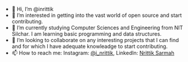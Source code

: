 - 👋 Hi, I’m @inrittik
- 👀 I’m interested in getting into the vast world of open source and start contributing.
- 🌱 I’m currently studying Computer Sciences and Engineering from NIT Silchar. I am learning basic programming and data structures.
- 💞️ I’m looking to collaborate on any interesting projects that I can find and for which I have adequate knowleadge to start contributing.
- 📫 How to reach me: Instagram: [@i_nrittik](https://www.instagram.com/i_nrittik/), LinkedIn: [Nrittik Sarmah](https://www.linkedin.com/in/nrittik-sarmah-3746251bb/)

<!---
inrittik/inrittik is a ✨ special ✨ repository because its `README.md` (this file) appears on your GitHub profile.
You can click the Preview link to take a look at your changes.
--->
